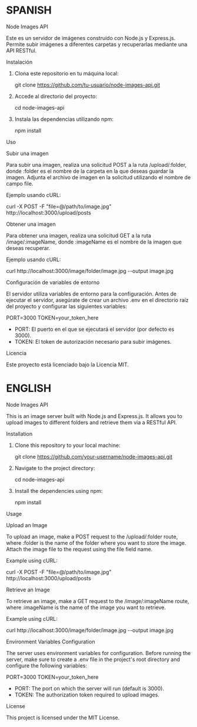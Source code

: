 # SPANISH

Node Images API

Este es un servidor de imágenes construido con Node.js y Express.js. Permite subir imágenes a diferentes carpetas y recuperarlas mediante una API RESTful.

Instalación

1. Clona este repositorio en tu máquina local:

   git clone https://github.com/tu-usuario/node-images-api.git

2. Accede al directorio del proyecto:

   cd node-images-api

3. Instala las dependencias utilizando npm:

   npm install

Uso

Subir una imagen

Para subir una imagen, realiza una solicitud POST a la ruta /upload/:folder, donde :folder es el nombre de la carpeta en la que deseas guardar la imagen. Adjunta el archivo de imagen en la solicitud utilizando el nombre de campo file.

Ejemplo usando cURL:

curl -X POST -F "file=@/path/to/image.jpg" http://localhost:3000/upload/posts

Obtener una imagen

Para obtener una imagen, realiza una solicitud GET a la ruta /image/:imageName, donde :imageName es el nombre de la imagen que deseas recuperar.

Ejemplo usando cURL:

curl http://localhost:3000/image/folder/image.jpg --output image.jpg

Configuración de variables de entorno

El servidor utiliza variables de entorno para la configuración. Antes de ejecutar el servidor, asegúrate de crear un archivo .env en el directorio raíz del proyecto y configurar las siguientes variables:

PORT=3000
TOKEN=your_token_here

- PORT: El puerto en el que se ejecutará el servidor (por defecto es 3000).
- TOKEN: El token de autorización necesario para subir imágenes.

Licencia

Este proyecto está licenciado bajo la Licencia MIT.

# ENGLISH
Node Images API

This is an image server built with Node.js and Express.js. It allows you to upload images to different folders and retrieve them via a RESTful API.

Installation

1. Clone this repository to your local machine:

   git clone https://github.com/your-username/node-images-api.git

2. Navigate to the project directory:

   cd node-images-api

3. Install the dependencies using npm:

   npm install

Usage

Upload an Image

To upload an image, make a POST request to the /upload/:folder route, where :folder is the name of the folder where you want to store the image. Attach the image file to the request using the file field name.

Example using cURL:

curl -X POST -F "file=@/path/to/image.jpg" http://localhost:3000/upload/posts

Retrieve an Image

To retrieve an image, make a GET request to the /image/:imageName route, where :imageName is the name of the image you want to retrieve.

Example using cURL:

curl http://localhost:3000/image/folder/image.jpg --output image.jpg

Environment Variables Configuration

The server uses environment variables for configuration. Before running the server, make sure to create a .env file in the project's root directory and configure the following variables:

PORT=3000
TOKEN=your_token_here

- PORT: The port on which the server will run (default is 3000).
- TOKEN: The authorization token required to upload images.

License

This project is licensed under the MIT License.

